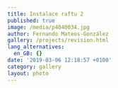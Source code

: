 ```yaml
---
title: Instalace raftu 2
published: true
image: /media/p4040034.jpg
author: Fernando Mateos-González
gallery: /projects/revision.html
lang_alternatives:
  en_GB: {}
date: '2019-03-06 12:18:57 +0100'
category: gallery
layout: photo
---
```


